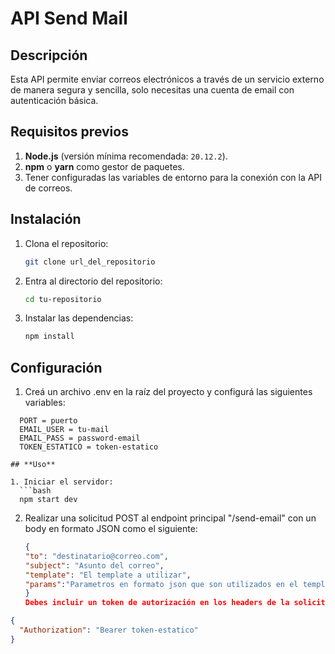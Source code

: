 # **API Send Mail**

## **Descripción**

Esta API permite enviar correos electrónicos a través de un servicio externo de manera segura y sencilla, solo necesitas una cuenta de email con autenticación básica.

## **Requisitos previos**

1. **Node.js** (versión mínima recomendada: `20.12.2`).
2. **npm** o **yarn** como gestor de paquetes.
3. Tener configuradas las variables de entorno para la conexión con la API de correos.

## **Instalación**

1. Clona el repositorio:
   ```bash
   git clone url_del_repositorio
   ```
2. Entra al directorio del repositorio:
   ```bash
   cd tu-repositorio
   ```
3. Instalar las dependencias:
   ```bash
   npm install
   ```

## **Configuración**

1. Creá un archivo .env en la raíz del proyecto y configurá las siguientes variables:
 ```env
   PORT = puerto
   EMAIL_USER = tu-mail
   EMAIL_PASS = password-email
   TOKEN_ESTATICO = token-estatico

## **Uso**

1. Iniciar el servidor:
   ```bash
   npm start dev
   ```
2. Realizar una solicitud POST al endpoint principal "/send-email" con un body en formato JSON como el siguiente:
   ```json
   {
   "to": "destinatario@correo.com",
   "subject": "Asunto del correo",
   "template": "El template a utilizar",
   "params":"Parametros en formato json que son utilizados en el template"
   }
   Debes incluir un token de autorización en los headers de la solicitud:
   ```

```json
{
  "Authorization": "Bearer token-estatico"
}
```

